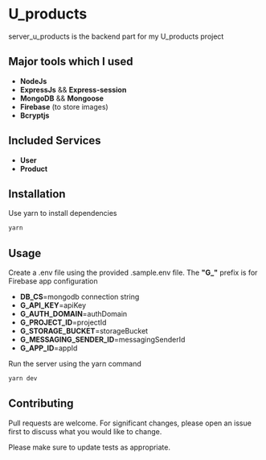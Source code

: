 # U_products

server_u_products is the backend part for my U_products project

## Major tools which I used

- **NodeJs**
- **ExpressJs** && **Express-session**
- **MongoDB** && **Mongoose**
- **Firebase** (to store images)
- **Bcryptjs**

## Included Services

- **User**
- **Product**

## Installation

Use yarn to install dependencies

```bash
yarn
```

## Usage

Create a .env file using the provided .sample.env file.
The **"G_"** prefix is for Firebase app configuration
- **DB_CS**=mongodb connection string
- **G_API_KEY**=apiKey
- **G_AUTH_DOMAIN**=authDomain
- **G_PROJECT_ID**=projectId
- **G_STORAGE_BUCKET**=storageBucket
- **G_MESSAGING_SENDER_ID**=messagingSenderId
- **G_APP_ID**=appId


Run the server using the yarn command

```bash
yarn dev
```

## Contributing

Pull requests are welcome. For significant changes, please open an issue first
to discuss what you would like to change.

Please make sure to update tests as appropriate.
